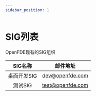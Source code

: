 ```yaml
---
sidebar_position: 1
---
```


# SIG列表

OpenFDE现有的SIG组织

|   SIG名称 | 邮件地址 | 
| :----: | :----: | 
| 桌面开发SIG | dev@openfde.com | 
| 测试SIG | test@openfde.com | 
